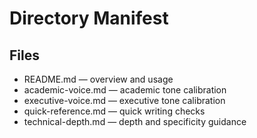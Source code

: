 # Directory Manifest

## Files
- README.md — overview and usage
- academic-voice.md — academic tone calibration
- executive-voice.md — executive tone calibration
- quick-reference.md — quick writing checks
- technical-depth.md — depth and specificity guidance

